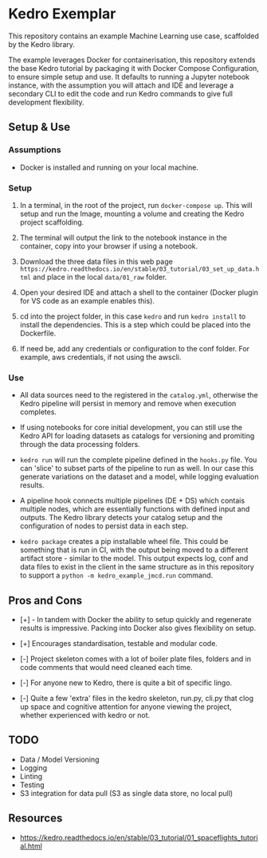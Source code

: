 # Kedro Exemplar

This repository contains an example Machine Learning use case, scaffolded by the Kedro library. 

The example leverages Docker for containerisation, this repository extends the base Kedro tutorial by packaging it with Docker Compose Configuration, to ensure simple setup and use. It defaults to running a Jupyter notebook instance, with the assumption you will attach and IDE and leverage a secondary CLI to edit the code and run Kedro commands to give full development flexibility.

## Setup & Use

### Assumptions
- Docker is installed and running on your local machine.

### Setup

1. In a terminal, in the root of the project, run ``docker-compose up``. This will setup and run the Image, mounting a volume and creating the Kedro project scaffolding.

2. The terminal will output the link to the notebook instance in the container, copy into your browser if using a notebook.

3. Download the three data files in this web page ``https://kedro.readthedocs.io/en/stable/03_tutorial/03_set_up_data.html`` and place in the local ``data/01_raw`` folder.

4. Open your desired IDE and attach a shell to the container (Docker plugin for VS code as an example enables this).

5. cd into the project folder, in this case ``kedro`` and run ``kedro install`` to install the dependencies. This is a step which could be placed into the Dockerfile.

6. If need be, add any credentials or configuration to the conf folder. For example, aws credentials, if not using the awscli.


### Use

- All data sources need to the registered in the ``catalog.yml``, otherwise the Kedro pipeline will persist in memory and remove when execution completes.

- If using notebooks for core initial development, you can still use the Kedro API for loading datasets as catalogs for versioning and promiting through the data processing folders.

- ``kedro run`` will run the complete pipeline defined in the ``hooks.py`` file. You can 'slice' to subset parts of the pipeline to run as well. In our case this generate variations on the dataset and a model, while logging evaluation results.

- A pipeline hook connects multiple pipelines (DE + DS) which contais multiple nodes, which are essentially functions with defined input and outputs. The Kedro library detects your catalog setup and the configuration of nodes to persist data in each step.

- ``kedro package`` creates a pip installable wheel file. This could be something that is run in CI, with the output being moved to a different artifact store - similar to the model. This output expects log, conf and data files to exist in the client in the same structure as in this repository to support a ``python -m kedro_example_jmcd.run`` command.


## Pros and Cons

- [+] - In tandem with Docker the ability to setup quickly and regenerate results is impressive. Packing into Docker also gives flexibility on setup.

- [+] Encourages standardisation, testable and modular code. 


- [-] Project skeleton comes with a lot of boiler plate files, folders and in code comments that would need cleaned each time.

- [-] For anyone new to Kedro, there is quite a bit of specific lingo.

- [-] Quite a few 'extra' files in the kedro skeleton, run.py, cli.py that clog up space and cognitive attention for anyone viewing the project, whether experienced with kedro or not.

## TODO
- Data / Model Versioning
- Logging
- Linting
- Testing
- S3 integration for data pull (S3 as single data store, no local pull)

## Resources

- https://kedro.readthedocs.io/en/stable/03_tutorial/01_spaceflights_tutorial.html
 
